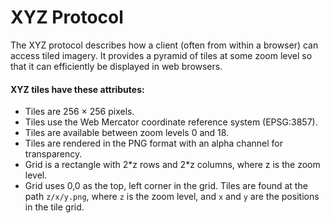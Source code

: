 # XYZ Protocol

The XYZ protocol describes how a client (often from within a browser) can access tiled imagery. It provides a pyramid of tiles at some zoom level so that it can efficiently be displayed in web browsers. 

#### XYZ tiles have these attributes:

* Tiles are 256 × 256 pixels.
* Tiles use the Web Mercator coordinate reference system (EPSG:3857).
* Tiles are available between zoom levels 0 and 18.
* Tiles are rendered in the PNG format with an alpha channel for transparency.
* Grid is a rectangle with 2\*z rows and 2\*z columns, where z is the zoom level.
* Grid uses 0,0 as the top, left corner in the grid.
Tiles are found at the path `z/x/y.png`, where `z` is the zoom level, and `x` and `y` are the positions in the tile grid.